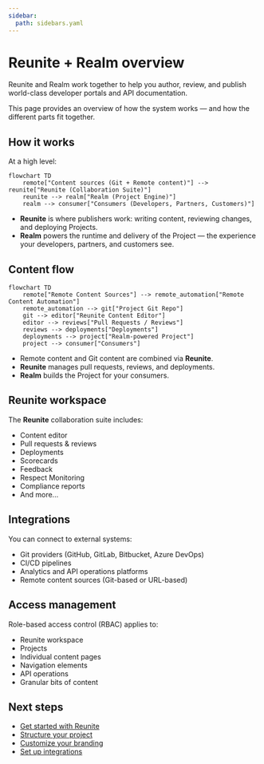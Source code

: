 ```yaml
---
sidebar:
  path: sidebars.yaml
---
```


# Reunite + Realm overview

Reunite and Realm work together to help you author, review, and publish world-class developer portals and API documentation.

This page provides an overview of how the system works — and how the different parts fit together.

## How it works

At a high level:

```mermaid
flowchart TD
    remote["Content sources (Git + Remote content)"] --> reunite["Reunite (Collaboration Suite)"]
    reunite --> realm["Realm (Project Engine)"]
    realm --> consumer["Consumers (Developers, Partners, Customers)"]
```

- **Reunite** is where publishers work: writing content, reviewing changes, and deploying Projects.
- **Realm** powers the runtime and delivery of the Project — the experience your developers, partners, and customers see.

## Content flow

```mermaid
flowchart TD
    remote["Remote Content Sources"] --> remote_automation["Remote Content Automation"]
    remote_automation --> git["Project Git Repo"]
    git --> editor["Reunite Content Editor"]
    editor --> reviews["Pull Requests / Reviews"]
    reviews --> deployments["Deployments"]
    deployments --> project["Realm-powered Project"]
    project --> consumer["Consumers"]
```

- Remote content and Git content are combined via **Reunite**.
- **Reunite** manages pull requests, reviews, and deployments.
- **Realm** builds the Project for your consumers.

## Reunite workspace

The **Reunite** collaboration suite includes:
- Content editor
- Pull requests & reviews
- Deployments
- Scorecards
- Feedback
- Respect Monitoring
- Compliance reports
- And more...

## Integrations

You can connect to external systems:
- Git providers (GitHub, GitLab, Bitbucket, Azure DevOps)
- CI/CD pipelines
- Analytics and API operations platforms
- Remote content sources (Git-based or URL-based)


## Access management

Role-based access control (RBAC) applies to:
- Reunite workspace
- Projects
- Individual content pages
- Navigation elements
- API operations
- Granular bits of content


## Next steps

- [Get started with Reunite](./get-started/start-reunite-editor.md)
- [Structure your project](./content/project-structure.md)
- [Customize your branding](./branding/index.md)
- [Set up integrations](./reunite/project/connect-git/connect-git-provider.md)
